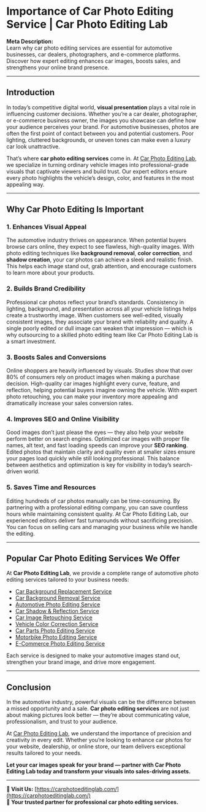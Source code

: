 # Importance of Car Photo Editing Service | Car Photo Editing Lab

**Meta Description:**   
Learn why car photo editing services are essential for automotive businesses, car dealers, photographers, and e-commerce platforms. Discover how expert editing enhances car images, boosts sales, and strengthens your online brand presence.

---

## Introduction

In today’s competitive digital world, **visual presentation** plays a vital role in influencing customer decisions. Whether you’re a car dealer, photographer, or e-commerce business owner, the images you showcase can define how your audience perceives your brand. For automotive businesses, photos are often the first point of contact between you and potential customers. Poor lighting, cluttered backgrounds, or uneven tones can make even a luxury car look unattractive.  

That’s where **car photo editing services** come in. At [Car Photo Editing Lab](https://carphotoeditinglab.com/), we specialize in turning ordinary vehicle images into professional-grade visuals that captivate viewers and build trust. Our expert editors ensure every photo highlights the vehicle’s design, color, and features in the most appealing way.

---

## Why Car Photo Editing Is Important

### 1. **Enhances Visual Appeal**

The automotive industry thrives on appearance. When potential buyers browse cars online, they expect to see flawless, high-quality images. With photo editing techniques like **background removal**, **color correction**, and **shadow creation**, your car photos can achieve a sleek and realistic finish. This helps each image stand out, grab attention, and encourage customers to learn more about your products.

### 2. **Builds Brand Credibility**

Professional car photos reflect your brand’s standards. Consistency in lighting, background, and presentation across all your vehicle listings helps create a trustworthy image. When customers see well-edited, visually consistent images, they associate your brand with reliability and quality. A single poorly edited or dull image can weaken that impression — which is why outsourcing to a skilled photo editing team like Car Photo Editing Lab is a smart investment.

### 3. **Boosts Sales and Conversions**

Online shoppers are heavily influenced by visuals. Studies show that over 80% of consumers rely on product images when making a purchase decision. High-quality car images highlight every curve, feature, and reflection, helping potential buyers imagine owning the vehicle. With expert photo retouching, you can make your inventory more appealing and dramatically increase your sales conversion rates.

### 4. **Improves SEO and Online Visibility**

Good images don’t just please the eyes — they also help your website perform better on search engines. Optimized car images with proper file names, alt text, and fast loading speeds can improve your **SEO ranking**. Edited photos that maintain clarity and quality even at smaller sizes ensure your pages load quickly while still looking professional. This balance between aesthetics and optimization is key for visibility in today’s search-driven world.

### 5. **Saves Time and Resources**

Editing hundreds of car photos manually can be time-consuming. By partnering with a professional editing company, you can save countless hours while maintaining consistent quality. At Car Photo Editing Lab, our experienced editors deliver fast turnarounds without sacrificing precision. You can focus on selling cars and managing your business while we handle the editing.

---

## Popular Car Photo Editing Services We Offer

At **Car Photo Editing Lab**, we provide a complete range of automotive photo editing services tailored to your business needs:

- [Car Background Replacement Service](https://carphotoeditinglab.com/car-background-replacement-service)
- [Car Background Removal Service](https://carphotoeditinglab.com/car-background-removal-service)
- [Automotive Photo Editing Service](https://carphotoeditinglab.com/automotive-photo-editing-service)
- [Car Shadow & Reflection Service](https://carphotoeditinglab.com/car-shadow-reflection-service)
- [Car Image Retouching Service](https://carphotoeditinglab.com/car-image-retouching-service)
- [Vehicle Color Correction Service](https://carphotoeditinglab.com/vehicle-color-correction-service)
- [Car Parts Photo Editing Service](https://carphotoeditinglab.com/car-parts-photo-editing-service)
- [Motorbike Photo Editing Service](https://carphotoeditinglab.com/motorbike-photo-editing-service)
- [E-Commerce Photo Editing Service](https://carphotoeditinglab.com/e-commerce-photo-editing-service)

Each service is designed to make your automotive images stand out, strengthen your brand image, and drive more engagement.

---

## Conclusion

In the automotive industry, powerful visuals can be the difference between a missed opportunity and a sale. **Car photo editing services** are not just about making pictures look better — they’re about communicating value, professionalism, and trust to your audience.  

At [Car Photo Editing Lab](https://carphotoeditinglab.com/), we understand the importance of precision and creativity in every edit. Whether you’re looking to enhance car photos for your website, dealership, or online store, our team delivers exceptional results tailored to your needs.  

**Let your car images speak for your brand — partner with Car Photo Editing Lab today and transform your visuals into sales-driving assets.**

---

**🔗 Visit Us:** [https://carphotoeditinglab.com/](https://carphotoeditinglab.com/)  
**📸 Your trusted partner for professional car photo editing services.**
